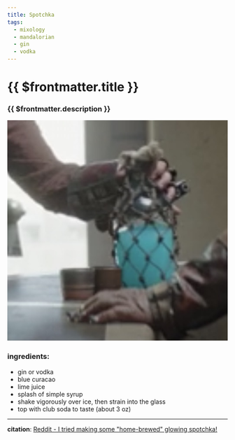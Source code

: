 ```yaml
---
title: Spotchka
tags:
  - mixology
  - mandalorian
  - gin
  - vodka
---
```


# {{ $frontmatter.title }}

### {{ $frontmatter.description }}

![Spotchka](./Spotchka.jpg)

### ingredients:

- <MixologyConversion n="1.5 floz"/> gin or vodka
- <MixologyConversion n="0.5 floz"/> blue curacao
- <MixologyConversion n="0.33 floz"/> lime juice
- splash of simple syrup
- shake vigorously over ice, then strain into the glass
- top with club soda to taste (about 3 oz)

---

**citation**:
[Reddit - I tried making some "home-brewed" glowing spotchka!](https://www.reddit.com/r/StarWars/comments/ee2vpt/i_tried_making_some_homebrewed_glowing_spotchka/)
